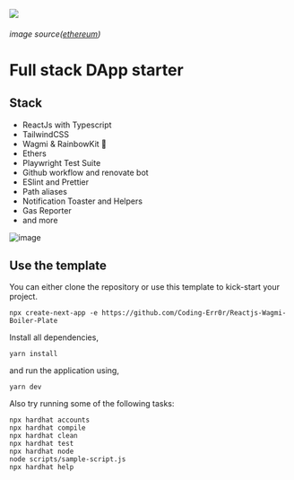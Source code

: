 ![](https://cloudflare-ipfs.com/ipfs/QmX6BtuiAQmjLpbqzyBWxRieR4PxSquCzjuFd3vsr1fAGj)

###### image source([ethereum](https://ethereum.org/))

# Full stack DApp starter

## Stack

- ReactJs with Typescript
- TailwindCSS
- Wagmi & RainbowKit 🌈
- Ethers
- Playwright Test Suite
- Github workflow and renovate bot
- ESlint and Prettier
- Path aliases
- Notification Toaster and Helpers
- Gas Reporter
- and more

![image](https://user-images.githubusercontent.com/29498872/167078019-67528538-b39c-42f4-a326-871deb691f39.png)

## Use the template

You can either clone the repository or use this template to kick-start your project.

```
npx create-next-app -e https://github.com/Coding-Err0r/Reactjs-Wagmi-Boiler-Plate
```

Install all dependencies,

```
yarn install
```

and run the application using,

```
yarn dev
```

Also try running some of the following tasks:

```shell
npx hardhat accounts
npx hardhat compile
npx hardhat clean
npx hardhat test
npx hardhat node
node scripts/sample-script.js
npx hardhat help
```

